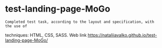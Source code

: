 # test-landing-page-MoGo

    Completed test task, according to the layout and specification, with the use of

techniques: HTML, CSS, SASS. Web link
https://nataliiavalko.github.io/test-landing-page-MoGo/
